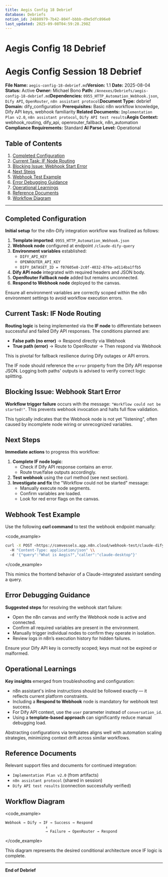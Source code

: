 ```yaml
---
title: Aegis Config 18 Debrief
database: Debriefs
notion_id: 24880979-7b42-804f-bbbb-d9e5dfc896e0
last_updated: 2025-09-08T04:59:28.298Z
---
```


# Aegis Config 18 Debrief


# Aegis Config Session 18 Debrief


**File Name:** `aegis-config-18-debrief.md`**Version:** 1.1
**Date:** 2025-08-04
**Status:** Active
**Owner:** Michael Bono
**Path:** `/Annexes/Debriefs/aegis-config-18-debrief.md`**Dependencies:** `0955_HTTP_Automation_Webhook.json`, `Dify API`, `OpenRouter`, `n8n assistant protocol`**Document Type:** debrief
**Domain:** dify\_configuration
**Prerequisites:** Basic n8n workflow knowledge, Dify API keys, webhook familiarity
**Related Documents:** `Implementation Plan v2.0`, `n8n assistant protocol`, `Dify API test results`**Aegis Context:** webhook\_routing, dify\_api, openrouter\_fallback, n8n\_automation
**Compliance Requirements:** Standard
**AI Parse Level:** Operational


## Table of Contents

1. [Completed Configuration](https://www.notion.so/240809797b4280f3ad50fd58d92c6fb4?v=240809797b42812e843c000c71be0678&p=248809797b42804fbbbbd9e5dfc896e0&pm=s#completed-configuration)
2. [Current Task: IF Node Routing](https://www.notion.so/240809797b4280f3ad50fd58d92c6fb4?v=240809797b42812e843c000c71be0678&p=248809797b42804fbbbbd9e5dfc896e0&pm=s#current-task-if-node-routing)
3. [Blocking Issue: Webhook Start Error](https://www.notion.so/240809797b4280f3ad50fd58d92c6fb4?v=240809797b42812e843c000c71be0678&p=248809797b42804fbbbbd9e5dfc896e0&pm=s#blocking-issue-webhook-start-error)
4. [Next Steps](https://www.notion.so/240809797b4280f3ad50fd58d92c6fb4?v=240809797b42812e843c000c71be0678&p=248809797b42804fbbbbd9e5dfc896e0&pm=s#next-steps)
5. [Webhook Test Example](https://www.notion.so/240809797b4280f3ad50fd58d92c6fb4?v=240809797b42812e843c000c71be0678&p=248809797b42804fbbbbd9e5dfc896e0&pm=s#webhook-test-example)
6. [Error Debugging Guidance](https://www.notion.so/240809797b4280f3ad50fd58d92c6fb4?v=240809797b42812e843c000c71be0678&p=248809797b42804fbbbbd9e5dfc896e0&pm=s#error-debugging-guidance)
7. [Operational Learnings](https://www.notion.so/240809797b4280f3ad50fd58d92c6fb4?v=240809797b42812e843c000c71be0678&p=248809797b42804fbbbbd9e5dfc896e0&pm=s#operational-learnings)
8. [Reference Documents](https://www.notion.so/240809797b4280f3ad50fd58d92c6fb4?v=240809797b42812e843c000c71be0678&p=248809797b42804fbbbbd9e5dfc896e0&pm=s#reference-documents)
9. [Workflow Diagram](https://www.notion.so/240809797b4280f3ad50fd58d92c6fb4?v=240809797b42812e843c000c71be0678&p=248809797b42804fbbbbd9e5dfc896e0&pm=s#workflow-diagram)

---


## Completed Configuration


**Initial setup** for the n8n-Dify integration workflow was finalized as follows:

1. **Template imported**: `0955_HTTP_Automation_Webhook.json`
2. **Webhook node** configured at endpoint `/claude-dify-query`
3. **Environment variables** established:
    - `DIFY_API_KEY`
    - `OPENROUTER_API_KEY`
    - `DIFY_DATASET_ID = f07605e8-2c0f-4032-879a-ad114ba1ffb5`
4. **Dify API node** integrated with required headers and JSON body.
5. **OpenRouter Fallback node** added but remains unconnected.
6. **Respond to Webhook node** deployed to the canvas.

<important>


Ensure all environment variables are correctly scoped within the n8n environment settings to avoid workflow execution errors.


</important>


## Current Task: IF Node Routing


**Routing logic** is being implemented via the **IF node** to differentiate between successful and failed Dify API responses. The conditions planned are:

- **False path (no error)** → Respond directly via Webhook
- **True path (error)** → Route to OpenRouter → Then respond via Webhook

This is pivotal for fallback resilience during Dify outages or API errors.


<thinking>


The IF node should reference the `error` property from the Dify API response JSON. Logging both paths' outputs is advised to verify correct logic splitting.


</thinking>


## Blocking Issue: Webhook Start Error


**Workflow trigger failure** occurs with the message: `"Workflow could not be started!"`. This prevents webhook invocation and halts full flow validation.


<important>


This typically indicates that the Webhook node is not yet "listening", often caused by incomplete node wiring or unrecognized variables.


</important>


## Next Steps


**Immediate actions** to progress this workflow:

1. **Complete IF node logic**:
    - Check if Dify API response contains an error.
    - Route true/false outputs accordingly.
2. **Test webhook** using the curl method (see next section).
3. **Investigate and fix** the "Workflow could not be started" message:
    - Manually execute node segments.
    - Confirm variables are loaded.
    - Look for red error flags on the canvas.

## Webhook Test Example


Use the following **curl command** to test the webhook endpoint manually:


\<code\_example>


```bash
curl -X POST <https://comvessels.app.n8n.cloud/webhook-test/claude-dify-query> \\
  -H "Content-Type: application/json" \\
  -d '{"query":"What is Aegis?","caller":"claude-desktop"}'
```


\</code\_example>


<example>


This mimics the frontend behavior of a Claude-integrated assistant sending a query.


</example>


## Error Debugging Guidance


**Suggested steps** for resolving the webhook start failure:

- Open the n8n canvas and verify the Webhook node is active and connected.
- Confirm all required variables are present in the environment.
- Manually trigger individual nodes to confirm they operate in isolation.
- Review logs in n8n’s execution history for hidden failures.

<important>


Ensure your Dify API key is correctly scoped; keys must not be expired or malformed.


</important>


## Operational Learnings


**Key insights** emerged from troubleshooting and configuration:

- n8n assistant's inline instructions should be followed exactly — it reflects current platform constraints.
- Including a **Respond to Webhook** node is mandatory for webhook test success.
- For Dify API context, use the `user` parameter instead of `conversation_id`.
- Using a **template-based approach** can significantly reduce manual debugging load.

<thinking>


Abstracting configurations via templates aligns well with automation scaling strategies, minimizing context drift across similar workflows.


</thinking>


## Reference Documents


Relevant support files and documents for continued integration:

- `Implementation Plan v2.0` (from artifacts)
- `n8n assistant protocol` (shared in session)
- `Dify API test results` (connection successfully verified)

## Workflow Diagram


\<code\_example>


```plain text
Webhook → Dify → IF → Success → Respond
                  ↓
                  → Failure → OpenRouter → Respond
```


\</code\_example>


<context>


This diagram represents the desired conditional architecture once IF logic is complete.


</context>


---


**End of Debrief**

